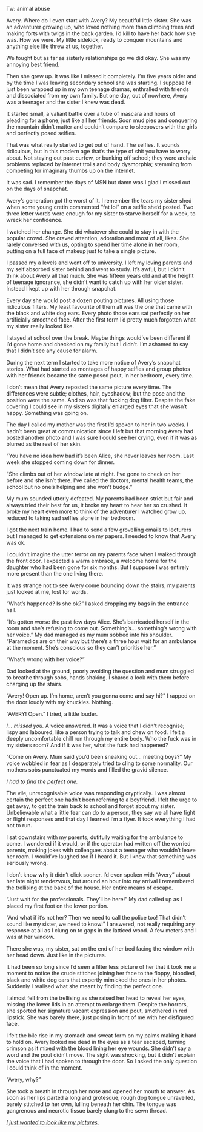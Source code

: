 Tw: animal abuse

Avery. Where do I even start with Avery? My beautiful little sister. She was an adventurer growing up, who loved nothing more than climbing trees and making forts with twigs in the back garden. I’d kill to have her back how she was. How we were. My little sidekick, ready to conquer mountains and anything else life threw at us, together. 

We fought but as far as sisterly relationships go we did okay. She was my annoying best friend. 

Then she grew up. It was like I missed it completely. I’m five years older and by the time I was leaving secondary school she was starting. I suppose I’d just been wrapped up in my own teenage dramas, enthralled with friends and dissociated from my own family. But one day, out of nowhere, Avery was a teenager and the sister I knew was dead. 

It started small, a valiant battle over a tube of mascara and hours of pleading for a phone, just like all her friends. Soon mud pies and conquering the mountain didn’t matter and couldn’t compare to sleepovers with the girls and perfectly posed selfies. 

That was what really started to get out of hand. The selfies. It sounds ridiculous, but in this modern age that’s the type of shit you have to worry about. Not staying out past curfew, or bunking off school; they were archaic problems replaced by internet trolls and body dysmorphia; stemming from competing for imaginary thumbs up on the internet. 

It was sad. I remember the days of MSN but damn was I glad I missed out on the days of snapchat. 

Avery’s generation got the worst of it. I remember the tears my sister shed when some young cretin commented “fat lol” on a selfie she’d posted. Two three letter words were enough for my sister to starve herself for a week, to wreck her confidence. 

I watched her change. She did whatever she could to stay in with the popular crowd. She craved attention, adoration and most of all, likes. She rarely conversed with us, opting to spend her time alone in her room, putting on a full face of makeup just to take a single picture. 

I passed my a levels and went off to university. I left my loving parents and my self absorbed sister behind and went to study. It’s awful, but I didn’t think about Avery all that much. She was fifteen years old and at the height of teenage ignorance, she didn’t want to catch up with her older sister. Instead I kept up with her through snapchat.

Every day she would post a dozen pouting pictures. All using those ridiculous filters. My least favourite of them all was the one that came with the black and white dog ears. Every photo those ears sat perfectly on her artificially smoothed face. After the first term I’d pretty much forgotten what my sister really looked like. 

I stayed at school over the break. Maybe things would’ve been different if I’d gone home and checked on my family but I didn’t. I’m ashamed to say that I didn’t see any cause for alarm. 

During the next term I started to take more notice of Avery’s snapchat stories. What had started as montages of happy selfies and group photos with her friends became the same posed pout, in her bedroom, every time. 

I don’t mean that Avery reposted the same picture every time. The differences were subtle; clothes, hair, eyeshadow; but the pose and the position were the same. And so was that fucking dog filter. Despite the fake covering I could see in my sisters digitally enlarged eyes that she wasn’t happy. Something was going on.

The day I called my mother was the first I’d spoken to her in two weeks. I hadn’t been great at communication since I left but that morning Avery had posted another photo and I was sure I could see her crying, even if it was as blurred as the rest of her skin. 

“You have no idea how bad it’s been Alice, she never leaves her room. Last week she stopped coming down for dinner. 

“She climbs out of her window late at night. I’ve gone to check on her before and she isn’t there. I’ve called the doctors, mental health teams, the school but no one’s helping and she won’t budge.”

My mum sounded utterly defeated. My parents had been strict but fair and always tried their best for us, it broke my heart to hear her so crushed. It broke my heart even more to think of the adventurer I watched grow up, reduced to taking sad selfies alone in her bedroom. 

I got the next train home. I had to send a few grovelling emails to lecturers but I managed to get extensions on my papers. I needed to know that Avery was ok. 

I couldn’t imagine the utter terror on my parents face when I walked through the front door. I expected a warm embrace, a welcome home for the daughter who had been gone for six months. But I suppose I was entirely more present than the one living there. 

It was strange not to see Avery come bounding down the stairs, my parents just looked at me, lost for words. 

“What’s happened? Is she ok?” I asked dropping my bags in the entrance hall. 

“It’s gotten worse the past few days Alice. She’s barricaded herself in the room and she’s refusing to come out. Something’s... something’s wrong with her voice.” My dad managed as my mum sobbed into his shoulder. “Paramedics are on their way but there’s a three hour wait for an ambulance at the moment. She’s conscious so they can’t prioritise her.” 

“What’s wrong with her voice?” 

Dad looked at the ground, poorly avoiding the question and mum struggled to breathe through sobs, hands shaking. I shared a look with them before charging up the stairs. 

“Avery! Open up. I’m home, aren’t you gonna come and say hi?” I rapped on the door loudly with my knuckles. Nothing. 

“AVERY! Open.” I tried, a little louder. 

*I... missed you.* A voice answered. It was a voice that I didn’t recognise; lispy and laboured, like a person trying to talk and chew on food. I felt a deeply uncomfortable chill run through my entire body. Who the fuck was in my sisters room? And if it was her, what the fuck had happened?

“Come on Avery. Mum said you’d been sneaking out... meeting boys?” My voice wobbled in fear as I desperately tried to cling to some normality. Our mothers sobs punctuated my words and filled the gravid silence. 

*I had to find the perfect one.* 

The vile, unrecognisable voice was responding cryptically. I was almost certain the perfect one hadn’t been referring to a boyfriend. I felt the urge to get away, to get the train back to school and forget about my sister. Unbelievable what a little fear can do to a person, they say we all have fight or flight responses and that day I learned I’m a flyer. It took everything I had not to run. 

I sat downstairs with my parents, dutifully waiting for the ambulance to come. I wondered if it would, or if the operator had written off the worried parents, making jokes with colleagues about a teenager who wouldn’t leave her room. I would’ve laughed too if I heard it. But I knew that something was seriously wrong.

I don’t know why it didn’t click sooner. I’d even spoken with “Avery” about her late night rendezvous, but around an hour into my arrival I remembered the trellising at the back of the house. Her entire means of escape. 

“Just wait for the professionals. They’ll be here!” My dad called up as I placed my first foot on the lower portion. 

“And what if it’s not her? Then we need to call the police too! That didn’t sound like my sister, we need to know!” I answered, not really requiring any response at all as I clung on to gaps in the latticed wood. A few meters and I was at her window. 

There she was, my sister, sat on the end of her bed facing the window with her head down. Just like in the pictures. 

It had been so long since I’d seen a filter less picture of her that it took me a moment to notice the crude stitches joining her face to the floppy, bloodied, black and white dog ears that expertly mimicked the ones in her photos. Suddenly I realised what she meant by finding the perfect one.

I almost fell from the trellising as she raised her head to reveal her eyes, missing the lower lids in an attempt to enlarge them. Despite the horrors, she sported her signature vacant expression and pout, smothered in red lipstick. She was barely there, just posing in front of me with her disfigured face. 

I felt the bile rise in my stomach and sweat form on my palms making it hard to hold on. Avery looked me dead in the eyes as a tear escaped, turning crimson as it mixed with the blood lining her eye wounds. She didn’t say a word and the pout didn’t move. The sight was shocking, but it didn’t explain the voice that I had spoken to through the door. So I asked the only question I could think of in the moment. 

“Avery, why?”

She took a breath in through her nose and opened her mouth to answer. As soon as her lips parted a long and grotesque, rough dog tongue unravelled, barely stitched to her own, lulling beneath her chin. The tongue was gangrenous and necrotic tissue barely clung to the sewn thread.

[*I just wanted to look like my pictures.*](https://www.reddit.com/r/ThePickledGnome/)